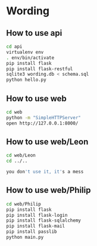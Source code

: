 # Wording

## How to use api
```bash
cd api
virtualenv env
. env/bin/activate
pip install flask
pip install flask-restful
sqlite3 wording.db < schema.sql
python hello.py 
```

## How to use web
```bash
cd web
python -m "SimpleHTTPServer"
open http://127.0.0.1:8000/
```

## How to use web/Leon
```bash
cd web/Leon
cd ../..

you don't use it, it's a mess
```

## How to use web/Philip
```bash
cd web/Philip
pip install flask
pip install flask-login
pip install flask-sqlalchemy
pip install flask-mail
pip install passlib
python main.py
```
